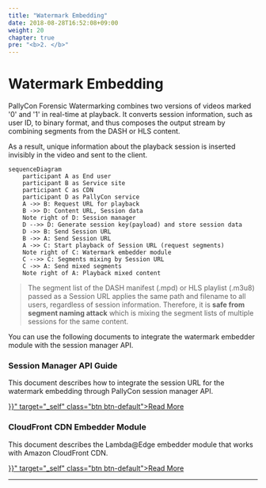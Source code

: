 ```yaml
---
title: "Watermark Embedding"
date: 2018-08-28T16:52:08+09:00
weight: 20
chapter: true
pre: "<b>2. </b>"
---
```


# Watermark Embedding

PallyCon Forensic Watermarking combines two versions of videos marked '0' and '1' in real-time at playback. It converts session information, such as user ID, to binary format, and thus composes the output stream by combining segments from the DASH or HLS content.

As a result, unique information about the playback session is inserted invisibly in the video and sent to the client.

```mermaid
sequenceDiagram
    participant A as End user
    participant B as Service site
    participant C as CDN
    participant D as PallyCon service
    A ->> B: Request URL for playback
    B ->> D: Content URL, Session data
    Note right of D: Session manager
    D -->> D: Generate session key(payload) and store session data
    D ->> B: Send Session URL
    B ->> A: Send Session URL
    A ->> C: Start playback of Session URL (request segments)
    Note right of C: Watermark embedder module
    C -->> C: Segments mixing by Session URL
    C ->> A: Send mixed segments
    Note right of A: Playback mixed content
```

> The segment list of the DASH manifest (.mpd) or HLS playlist (.m3u8) passed as a Session URL applies the same path and filename to all users, regardless of session information. Therefore, it is **safe from segment naming attack** which is mixing the segment lists of multiple sessions for the same content.

You can use the following documents to integrate the watermark embedder module with the session manager API.

<div class="cards">
<article class="card">
    <div class="text">
        <h3>Session Manager API Guide</h3>
        This document describes how to integrate the session URL for the watermark embedding through PallyCon session manager API.<p>
        <a href="{{<ref "session-manager.en.md">}}" target="_self" class="btn btn-default">Read More</a>
    </div>
</article>
<article class="card">
    <div class="text">
        <h3>CloudFront CDN Embedder Module</h3>
        This document describes the Lambda@Edge embedder module that works with Amazon CloudFront CDN.<p>
        <a href="{{<ref "cloudfront-embedder.en.md">}}" target="_self" class="btn btn-default">Read More</a>
    </div>
</article>
</div>

***
